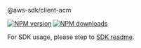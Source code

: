 @aws-sdk/client-acm

[![NPM version](https://img.shields.io/npm/v/@aws-sdk/client-acm/beta.svg)](https://www.npmjs.com/package/@aws-sdk/client-acm)
[![NPM downloads](https://img.shields.io/npm/dm/@aws-sdk/client-acm.svg)](https://www.npmjs.com/package/@aws-sdk/client-acm)

For SDK usage, please step to [SDK readme](https://github.com/aws/aws-sdk-js-v3).
